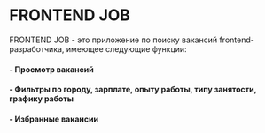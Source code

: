 # FRONTEND JOB

FRONTEND JOB - это приложение по поиску вакансий frontend-разработчика, имеющее следующие функции:

#### - Просмотр вакансий
#### - Фильтры по городу, зарплате, опыту работы, типу занятости, графику работы
#### - Избранные вакансии
